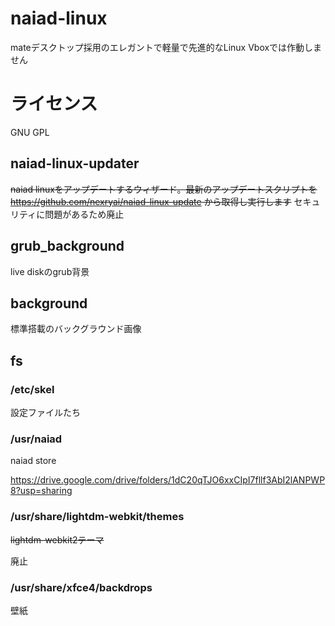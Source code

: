 # naiad-linux
mateデスクトップ採用のエレガントで軽量で先進的なLinux
Vboxでは作動しません
# ライセンス
GNU GPL 
## naiad-linux-updater
~~naiad linuxをアップデートするウィザード。最新のアップデートスクリプトを https://github.com/nexryai/naiad-linux-update から取得し実行します~~ 
セキュリティに問題があるため廃止


## grub_background
live diskのgrub背景


## background
標準搭載のバックグラウンド画像

## fs
### /etc/skel
設定ファイルたち

### /usr/naiad
naiad store

https://drive.google.com/drive/folders/1dC20qTJO6xxCIpI7fllf3AbI2lANPWP8?usp=sharing

### /usr/share/lightdm-webkit/themes
~~lightdm-webkit2テーマ~~

廃止

### /usr/share/xfce4/backdrops
壁紙
